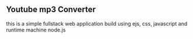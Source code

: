 ## Youtube mp3 Converter 
this is a simple fullstack web application build using ejs, css, javascript and runtime machine node.js 
